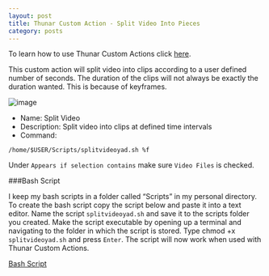 ```yaml
---
layout: post
title: Thunar Custom Action - Split Video Into Pieces
category: posts
---
```

To learn how to use Thunar Custom Actions click [here](https://birchwell.github.io/posts/thunar-custom-actions-tutorial-convert-video-to-avi/).

This custom action will split video into clips according to a user defined number of seconds. The duration of the clips will not always be exactly the duration wanted. This is because of keyframes.

![image](http://i.imgur.com/DzqyJKr.png)

* Name: Split Video
* Description: Split video into clips at defined time intervals
* Command: 

`/home/$USER/Scripts/splitvideoyad.sh %f`

Under `Appears if selection contains` make sure `Video Files` is checked.

###Bash Script

I keep my bash scripts in a folder called “Scripts” in my personal directory. To create the bash script copy the script below and paste it into a text editor. Name the script `splitvideoyad.sh` and save it to the scripts folder you created. Make the script executable by opening up a terminal and navigating to the folder in which the script is stored. Type chmod +x `splitvideoyad.sh` and press `Enter`. The script will now work when used with Thunar Custom Actions.

[Bash Script](https://gist.github.com/Birchwell/dba79f7289c3154decef)
